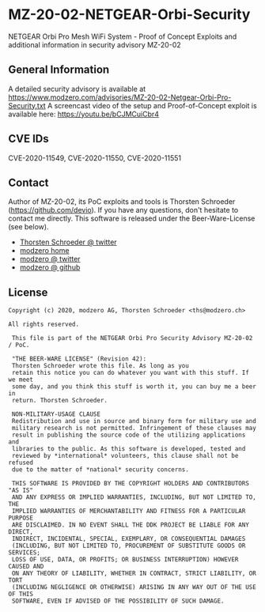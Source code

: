 # MZ-20-02-NETGEAR-Orbi-Security

NETGEAR Orbi Pro Mesh WiFi System - Proof of Concept Exploits and additional information in security advisory MZ-20-02

## General Information

A detailed security advisory is available at https://www.modzero.com/advisories/MZ-20-02-Netgear-Orbi-Pro-Security.txt
A screencast video of the setup and Proof-of-Concept exploit is available here: https://youtu.be/bCJMCuiCbr4

## CVE IDs

CVE-2020-11549, CVE-2020-11550, CVE-2020-11551

## Contact

Author of MZ-20-02, its PoC exploits and tools is Thorsten Schroeder (https://github.com/devio). If you have any questions, don't hesitate to contact me directly.
This software is released under the Beer-Ware-License (see below).

* [Thorsten Schroeder @ twitter](https://twitter.com/__ths__ "ths on twitter")
* [modzero home](https://www.modzero.com "modzero")
* [modzero @ twitter](https://twitter.com/mod0 "modzero on twitter")
* [modzero @ github](https://github.com/modzero/ "modzero on github")


## License

```
Copyright (c) 2020, modzero AG, Thorsten Schroeder <ths@modzero.ch>

All rights reserved.
 
 This file is part of the NETGEAR Orbi Pro Security Advisory MZ-20-02 / PoC.
 
 "THE BEER-WARE LICENSE" (Revision 42):
 Thorsten Schroeder wrote this file. As long as you
 retain this notice you can do whatever you want with this stuff. If we meet
 some day, and you think this stuff is worth it, you can buy me a beer in
 return. Thorsten Schroeder.
 
 NON-MILITARY-USAGE CLAUSE
 Redistribution and use in source and binary form for military use and
 military research is not permitted. Infringement of these clauses may
 result in publishing the source code of the utilizing applications and
 libraries to the public. As this software is developed, tested and
 reviewed by *international* volunteers, this clause shall not be refused
 due to the matter of *national* security concerns.
 
 THIS SOFTWARE IS PROVIDED BY THE COPYRIGHT HOLDERS AND CONTRIBUTORS "AS IS"
 AND ANY EXPRESS OR IMPLIED WARRANTIES, INCLUDING, BUT NOT LIMITED TO, THE
 IMPLIED WARRANTIES OF MERCHANTABILITY AND FITNESS FOR A PARTICULAR PURPOSE
 ARE DISCLAIMED. IN NO EVENT SHALL THE DDK PROJECT BE LIABLE FOR ANY DIRECT,
 INDIRECT, INCIDENTAL, SPECIAL, EXEMPLARY, OR CONSEQUENTIAL DAMAGES
 (INCLUDING, BUT NOT LIMITED TO, PROCUREMENT OF SUBSTITUTE GOODS OR SERVICES;
 LOSS OF USE, DATA, OR PROFITS; OR BUSINESS INTERRUPTION) HOWEVER CAUSED AND
 ON ANY THEORY OF LIABILITY, WHETHER IN CONTRACT, STRICT LIABILITY, OR TORT
 (INCLUDING NEGLIGENCE OR OTHERWISE) ARISING IN ANY WAY OUT OF THE USE OF THIS
 SOFTWARE, EVEN IF ADVISED OF THE POSSIBILITY OF SUCH DAMAGE.
 ```
 
